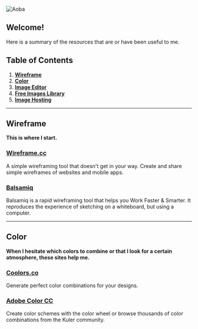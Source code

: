 ![Aoba](https://i.imgur.com/oPoMZHn.png)

Welcome!
-------------
Here is a summary of the resources that are or have been useful to me.

## Table of Contents

1. **[Wireframe](#wireframe)**
2. **[Color](#color)**
3. **[Image Editor](#editor)**
4. **[Free Images Library](#library)**
5. **[Image Hosting](#hosting)**

---

## Wireframe

**This is where I start.**

### [Wireframe.cc](https://wireframe.cc/)

A simple wireframing tool that doesn't get in your way. Create and share simple wireframes of websites and mobile apps.

### [Balsamiq](https://balsamiq.com/)

Balsamiq is a rapid wireframing tool that helps you Work Faster & Smarter. It reproduces the experience of sketching on a whiteboard, but using a computer.

---

## Color

**When I hesitate which colors to combine or that I look for a certain atmosphere, these sites help me.**

### [Coolors.co](https://coolors.co/)

Generate perfect color combinations for your designs.

### [Adobe Color CC](https://color.adobe.com/create/color-wheel/)

Create color schemes with the color wheel or browse thousands of color combinations from the Kuler community.


